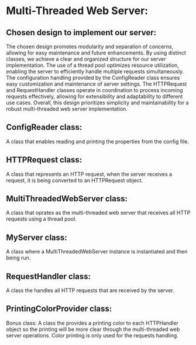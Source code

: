 # Multi-Threaded Web Server:

## Chosen design to implement our server:

The chosen design promotes modularity and separation of concerns, allowing for easy maintenance and future enhancements.
By using distinct classes, we achieve a clear and organized structure for our server implementation.
The use of a thread pool optimizes resource utilization, enabling the server to efficiently handle multiple requests simultaneously.
The configuration handling provided by the ConfigReader class ensures easy customization and maintenance of server settings.
The HTTPRequest and RequestHandler classes operate in coordination to process incoming requests effectively, allowing for extensibility and adaptability to different use cases.
Overall, this design prioritizes simplicity and maintainability for a robust multi-threaded web server implementation.

## ConfigReader class:

A class that enables reading and printing the properties from the config file.

## HTTPRequest class:

A class that represents an HTTP request, when the server receives a request, it is being converted to an HTTPRequest object.

## MultiThreadedWebServer class:

A class that oprates as the multi-threaded web server that receives all HTTP requests using a thread pool.

## MyServer class:

A class where a MultiThreadedWebServer instance is instantiated and then being run.

## RequestHandler class:

A class the handles all HTTP requests that are received by the server.

## PrintingColorProvider class:

Bonus class: A class the provides a printing color to each HTTPHandler object so the printing will be more clear through the multi-threaded web server operations.
Color printing is only used for the requests handling.
